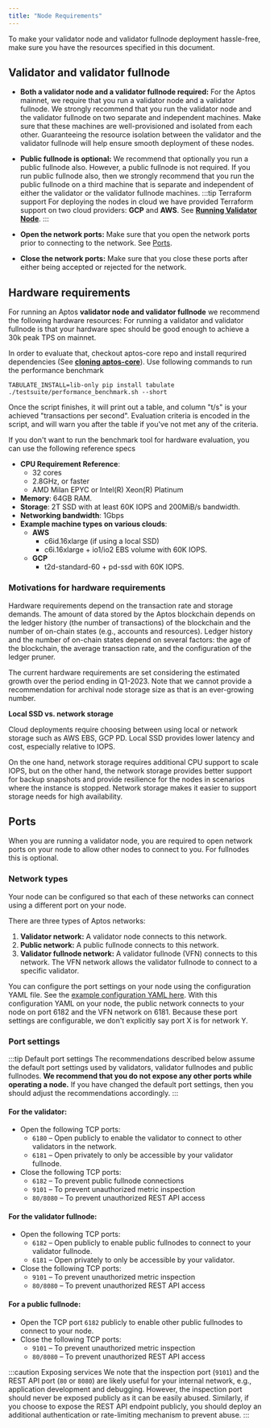 ```yaml
---
title: "Node Requirements"
---
```


To make your validator node and validator fullnode deployment hassle-free, make sure you have the resources specified in this document.

## Validator and validator fullnode

- **Both a validator node and a validator fullnode required:** For the Aptos mainnet, we require that you run a validator node and a validator fullnode. We strongly recommend that you run the validator node and the validator fullnode on two separate and independent machines. Make sure that these machines are well-provisioned and isolated from each other. Guaranteeing the resource isolation between the validator and the validator fullnode will help ensure smooth deployment of these nodes.
- **Public fullnode is optional:** We recommend that optionally you run a public fullnode also. However, a public fullnode is not required. If you run public fullnode also, then we strongly recommend that you run the public fullnode on a third machine that is separate and independent of either the validator or the validator fullnode machines.
  :::tip Terraform support
  For deploying the nodes in cloud we have provided Terraform support on two cloud providers: **GCP** and **AWS**. See [**Running Validator Node**](running-validator-node/index.md).
  :::

- **Open the network ports:** Make sure that you open the network ports prior to connecting to the network. See [Ports](#ports).
- **Close the network ports:** Make sure that you close these ports after either being accepted or rejected for the network.

## Hardware requirements

For running an Aptos **validator node and validator fullnode** we recommend the following hardware resources:
For running a validator and validator fullnode is that your hardware spec should be good enough to achieve a 30k peak
TPS on mainnet.

In order to evaluate that, checkout aptos-core repo and install requrired dependencies (See [**cloning aptos-core**](https://aptos.dev/guides/building-from-source#clone-the-aptos-core-repo)).
Use following commands to run the performance benchmark

```
TABULATE_INSTALL=lib-only pip install tabulate
./testsuite/performance_benchmark.sh --short
```

Once the script finishes, it will print out a table, and column "t/s" is your achieved "transactions per second". Evaluation criteria is encoded in the script, and will warn you after the table if you've not met any of the criteria.

If you don't want to run the benchmark tool for hardware evaluation, you can use the following reference specs

- **CPU Requirement Reference**:
  - 32 cores
  - 2.8GHz, or faster
  - AMD Milan EPYC or Intel(R) Xeon(R) Platinum
- **Memory**: 64GB RAM.
- **Storage**: 2T SSD with at least 60K IOPS and 200MiB/s bandwidth.
- **Networking bandwidth**: 1Gbps
- **Example machine types on various clouds**:
  - **AWS**
    - c6id.16xlarge (if using a local SSD)
    - c6i.16xlarge + io1/io2 EBS volume with 60K IOPS.
  - **GCP**
    - t2d-standard-60 + pd-ssd with 60K IOPS.

### Motivations for hardware requirements

Hardware requirements depend on the transaction rate and storage demands. The amount of data stored by the Aptos blockchain depends on the ledger history (the number of transactions) of the blockchain and the number of on-chain states (e.g., accounts and resources). Ledger history and the number of on-chain states depend on several factors: the age of the blockchain, the average transaction rate, and the configuration of the ledger pruner.

The current hardware requirements are set considering the estimated growth over the period ending in Q1-2023. Note that we cannot provide a recommendation for archival node storage size as that is an ever-growing number.

**Local SSD vs. network storage**

Cloud deployments require choosing between using local or network storage such as AWS EBS, GCP PD. Local SSD provides lower latency and cost, especially relative to IOPS.

On the one hand, network storage requires additional CPU support to scale IOPS, but on the other hand, the network storage provides better support for backup snapshots and provide resilience for the nodes in scenarios where the instance is stopped. Network storage makes it easier to support storage needs for high availability.

## Ports

When you are running a validator node, you are required to open network ports on your node to allow other nodes to connect to you. For fullnodes this is optional.

### Network types

Your node can be configured so that each of these networks can connect using a different port on your node.

There are three types of Aptos networks:

1. **Validator network:** A validator node connects to this network.
2. **Public network:** A public fullnode connects to this network.
3. **Validator fullnode network:** A validator fullnode (VFN) connects to this network. The VFN network allows the validator fullnode to connect to a specific validator.

You can configure the port settings on your node using the configuration YAML file. See the [example configuration YAML here](https://github.com/aptos-labs/aptos-core/blob/4ce85456853c7b19b0a751fb645abd2971cc4c0c/docker/compose/aptos-node/fullnode.yaml#L10-L9). With this configuration YAML on your node, the public network connects to your node on port 6182 and the VFN network on 6181. Because these port settings are configurable, we don't explicitly say port X is for network Y.

### Port settings

:::tip Default port settings
The recommendations described below assume the default port settings used by validators, validator fullnodes and public fullnodes. **We recommend that you do not expose any other ports while operating a node.** If you have changed the default port settings, then you should adjust the recommendations accordingly.
:::

#### For the validator:

- Open the following TCP ports:
  - `6180` – Open publicly to enable the validator to connect to other validators in the network.
  - `6181` – Open privately to only be accessible by your validator fullnode.
- Close the following TCP ports:
  - `6182` – To prevent public fullnode connections
  - `9101` – To prevent unauthorized metric inspection
  - `80/8080` – To prevent unauthorized REST API access

#### For the validator fullnode:

- Open the following TCP ports:
  - `6182` – Open publicly to enable public fullnodes to connect to your validator fullnode.
  - `6181` – Open privately to only be accessible by your validator.
- Close the following TCP ports:
  - `9101` – To prevent unauthorized metric inspection
  - `80/8080` – To prevent unauthorized REST API access

#### For a public fullnode:

- Open the TCP port `6182` publicly to enable other public fullnodes to connect to your node.
- Close the following TCP ports:
  - `9101` – To prevent unauthorized metric inspection
  - `80/8080` – To prevent unauthorized REST API access

:::caution Exposing services
We note that the inspection port (`9101`) and the REST API port (`80` or `8080`) are likely useful for your internal network, e.g., application development and debugging. However, the inspection port should never be exposed publicly as it can be easily abused. Similarly, if you choose to expose the REST API endpoint publicly, you should deploy an additional authentication or rate-limiting mechanism to prevent abuse.
:::
